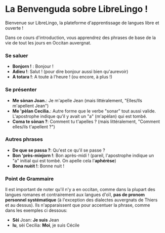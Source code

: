 # La Benvenguda sobre LibreLingo !

Bienvenue sur LibreLingo, la plateforme d'apprentissage de langues libre et ouverte !

Dans ce cours d'introduction, vous apprendrez des phrases de base de la vie de tout les jours en
Occitan auvergnat.

### Se saluer

- **Bonjorn !** : Bonjour !
- **Adieu !**: Salut ! (pour dire bonjour aussi bien qu'aurevoir)
- **A totara !**: A toute à l'heure !  (ou encore, à plus !)

### Se présenter

- **Me sònan Joan.**: Je m'apelle Jean (mais littéralement, "Elles/Ils m'apellent Jean")
- **Me 'pèlan Cecilia.**: Autre forme que le verbe "sonar" tout aussi valide. L'apostrophe indique qu'il y avait un "a" (m'apèlan) qui est tombé.
- **Coma te sònan ?**: Comment tu t'apelles ? (mais littéralement, "Comment elles/ils t'apellent ?")

### Autres phrases

- **De que se passa ?**: Qu'est ce qu'il se passe ?
- **Bon 'près-miejorn !**: Bon après-midi ! (pareil, l'apostrophe indique un "a" initial qui est tombé. On apelle cela l'**aphérèse**)
- **Bona nuèit !**: Bonne nuit !

### Point de Grammaire

Il est important de noter qu'il n'y a en occitan, comme dans la plupart des langues romanes et contrairement aux langues d'oïl, **pas de pronom personnel systématique** (à l'exception des dialectes auvergnats de Thiers et au dessus). Ils n'apparaissent que pour accentuer la phrase, comme dans les exemples ci dessous:

- **Sèi** Joan: **Je suis** Jean
- **Iu**, sèi Cecilia: **Moi**, je suis Cécile
